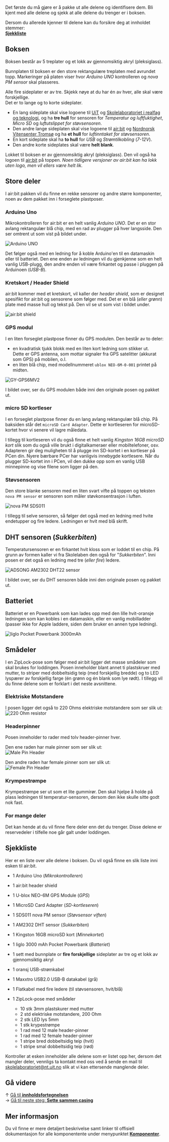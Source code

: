 Det første du må gjøre er å pakke ut alle delene og identifisere dem. Bli kjent med alle delene og sjekk at alle delene du trenger er i boksen.

Dersom du allerede kjenner til delene kan du forsikre deg at innholdet stemmer:  
**[Sjekkliste](#sjekkliste)**

## Boksen

Boksen består av 5 treplater og et lokk av gjennomsiktig akryl (pleksiglass).

Bunnplaten til boksen er den store rektangulære treplaten med avrundet topp. Markeringer på platen viser hvor *Arduino UNO* kontrolleren og *nova PM sensor* skal plasseres.

Alle fire sideplater er av tre. Skjekk nøye at du har én av hver, alle skal være forskjellige.  
Det er to lange og to korte sideplater.

* En lang sideplate skal vise logoene til [UiT][uit-logo] og [Skolelaboratoriet i realfag og teknologi][skolelab-logo], og ha **tre hull** for sensoren for *Temperatur og luftfuktighet*, *Micro SD* og *luftutslippet for støvsensoren*.
* Den andre lange sideplaten skal vise logoene til [air:bit][airbit-logo] og [Nordnorsk Vitensenter Tromsø][vitensenteret-logo] og ha **et hull** for *luftinntaket for støvsensoren*.
* En kort sideplate skal ha **to hull** for *USB* og *Strømtilkobling* (*7-12V*).
* Den andre korte sideplates skal være **helt blank**.

Lokket til boksen er av gjennomsiktig akryl (pleksiglass). Den vil også ha logoen til [air:bit][airbit-logo] på toppen. *Noen tidligere versjoner av air:bit kan ha lokk uten logo, men vil ellers være helt lik.*

## Store deler

I air:bit pakken vil du finne en rekke sensorer og andre større komponenter, noen av dem pakket inn i forseglete plastposer.

### Arduino Uno

Mikrokontrolleren for air:bit er en helt vanlig *Arduino UNO*. Det er en stor avlang rektangulær blå chip, med en rad av plugger på hver langsside. Den ser omtrent ut som vist på bildet under.

![Arduino UNO][arduino-uno-picture]

Det følger også med en ledning for å koble Arduino'en til en datamaskin eller til batteriet. Den ene enden av ledningen vil du gjenkjenne som en helt vanlig USB-plugg, den andre enden vil være firkantet og passe i pluggen på Arduinoen (*USB-B*).

### Kretskort / Header Shield

air:bit kommer med et kretskort, vil kaller der *header shield*, som er designet spesifikt for air:bit og sensorene som følger med. Det er en blå (*eller grønn*) plate med masse hull og tekst på. Den vil se ut som vist i bildet under.

![air:bit shield][shield-picture]

### GPS modul

I en liten forseglet plastpose finner du GPS modulen. Den består av to deler:

* en kvadratisk tjukk blokk med en liten kort ledning som stikker ut.  
  Dette er GPS antenna, som mottar signaler fra GPS satelitter (akkurat som GPS) på mobilen, o.l.
* en liten blå chip, med modellnummeret `ublox NEO-6M-0-001` printet på midten.

![GY-GPS6MV2][airbit-gps-img]

I bildet over, ser du GPS modulen både inni den originale posen og pakket ut.

### micro SD kortleser

I en forseglet plastpose finner du en lang avlang rektangulær blå chip. På baksiden står det `microSD Card Adapter`. Dette er kortleseren for microSD-kortet hvor vi senere vil lagre måledata.

I tillegg til kortleseren vil du også finne et helt vanlig *Kingston 16GB microSD kort* slik som du også ville brukt i digitalkameraer eller mobiltelefoner, osv. Adapteren gir deg muligheten til å plugge inn SD-kortet i en kortleser på PCen din. Nyere bærbare PCer har vanligvis innebygde kortlesere. Når du plugger SD-kortet inn i PCen, vil den dukke opp som en vanlig USB minnepinne og vise filene som ligger på den.

### Støvsensoren

Den store blanke sensoren med en liten svart vifte på toppen og teksten `nova PM sensor` er sensoren som måler støvkonsentrasjon i luften.

![nova PM SDS011][pm-sensor]

I tillegg til selve sensoren, så følger det også med en ledning med hvite endetupper og fire ledere. Ledningen er hvit med blå skrift.

## DHT sensoren (*Sukkerbiten*)

Temperatursensoren er en firkantet hvit kloss som er loddet til en chip. På grunn av formen kaller vi fra Skolelaben den også for "*Sukkerbiten*". Inni posen er det også en ledning med tre (*eller fire*) ledere.

![ADSONG AM2302 DHT22 sensor][airbit-dht-img]

I bildet over, ser du DHT sensoren både inni den originale posen og pakket ut.

## Batteriet

Batteriet er en Powerbank som kan lades opp med den lille hvit-oransje ledningen som kan kobles i en datamaskin, eller en vanlig mobilladder (passer ikke for Apple laddere, siden dem bruker en annen type ledning).

![Iiglo Pocket Powerbank 3000mAh][powerbank-img]

## Smådeler

I en ZipLock-pose som følger med air:bit ligger det masse smådeler som skal brukes for loddingen. Posen inneholder blant annet ti plastskruer med mutter, to striper med dobbeltsidig teip (med forskjellig bredde) og to LED lyspærer av forskjellig farge (én grønn og én blank som lye rødt). I tillegg vil du finne delene som er forklart i det neste avsnittene.

### Elektriske Motstandere

I posen ligger det også to 220 Ohms elektriske motstandere som ser slik ut:  
![220 Ohm resistor][resistor-img]

### Headerpinner

Posen inneholder to rader med tolv header-pinner hver. 

Den ene raden har male pinner som ser slik ut:  
![Male Pin Header][male-pin-header-img]

Den andre raden har female pinner som ser slik ut:  
![Female Pin Header][female-pin-header-img]

### Krympestrømpe

Krympestrømpe ser ut som et lite gummirør. Den skal hjelpe å holde på plass ledningen til temperatur-sensoren, dersom den ikke skulle sitte godt nok fast.

### For mange deler

Det kan hende at du vil finne flere deler enn det du trenger. Disse delene er reservedeler i tilfelle noe går galt under loddingen.

## Sjekkliste

Her er en liste over alle delene i boksen. Du vil også finne en slik liste inni esken til air:bit.

* 1 Arduino Uno (*Mikrokontrolleren*)
* 1 air:bit header shield
* 1 U-blox NEO-6M GPS Module (*GPS*)
* 1 MicroSD Card Adapter (*SD-kortleseren*)
* 1 SDS011 nova PM sensor (*Støvsensor viften*)
* 1 AM2302 DHT sensor (*Sukkerbiten*)
* 1 Kingston 16GB microSD kort (*Minnekortet*)
* 1 Iiglo 3000 mAh Pocket Powerbank (*Batteriet*)
* 1 sett med bunnplate or **fire forskjellige** sideplater av tre og et lokk av gjennomsiktig akryl

* 1 oransj USB-strømkabel
* 1 Maxxtro USB2.0 USB-B datakabel (grå)
* 1 Flatkabel med fire ledere (til støvsensoren, hvit/blå)
* 1 ZipLock-pose med smådeler
  * 10 stk 3mm plastskurer med mutter
  * 2 std elektriske motstandere, 200 Ohm
  * 2 stk LED lys 5mm
  * 1 stk krypestrømpe
  * 1 rad med 12 male header-pinner
  * 1 rad med 12 female header-pinner
  * 1 stripe bred dobbeltsidig teip (hvit)
  * 1 stripe smal dobbeltsidig teip (rød)

Kontroller at esken inneholder alle delene som er listet opp her, dersom det mangler deler, vennligs ta kontakt med oss ved å sende en mail til [skolelaboratoriet@nt.uit.no](mailto:skolelaboratoriet@nt.uit.no) slik at vi kan ettersende manglende deler.

## Gå videre

&uarr; [Gå til **innholdsfortegnelsen**][home]  
&rarr; [Gå til neste steg: **Sette sammen casing**][casing]

## Mer informasjon

Du vil finne er mere detaljert beskrivelse samt linker til offisiell dokumentasjon for alle komponentente under menypunktet **[Komponenter][components]**.

[home]: Guide-Bygging-og-Lodding
[casing]: Sette-sammen-treboksen
[components]: Komponenter

[arduino-uno-picture]: https://www.arduino.cc/en/uploads/Guide/A000066_iso_both.jpg
[shield-picture]: /airbit-shield.png
[airbit-gps-img]: /airbit-gps-img.jpg
[pm-sensor]: http://aqicn.org/aqicn/view/images/sensors/sds011-large.png
[airbit-dht-img]: /airbit-dht-img.jpg
[powerbank-img]: iiglo-pocket-powerbank-img.jpeg
[resistor-img]: /220Ohm_Res.png
[male-pin-header-img]: /6_Pin_Header.jpg
[female-pin-header-img]: /pin-header-female-10pin.jpg

[airbit-logo]: /airbit-logo-full.png
[uit-logo]: https://uit.no/ressurs/uit/grafisk/uit2013/logo/illLogo.jpeg
[skolelab-logo]: https://uit.no/Content/393666/skolelaboratoriet.jpg
[vitensenteret-logo]: https://nordnorsk.vitensenter.no/sites/all/themes/NNVtheme/logo.png
